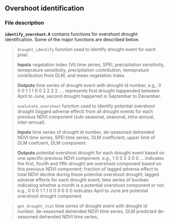## Overshoot identification
### File description
**``identify_overshoot.R``**  contains functions for overshoot drought identification. Some of the major functions are described below.

>``drought_identify`` function used to identify drought event for each pixel. 
>
>**Inputs** vegetation index (VI) time series, SPEI, precipitation sensitivity, temeprature sensitivity, precipitation contribution, temeprature contribution from DLM, and mean vegetation index.
>
>**Outputs** time series of drought event with drought id number, e.g., 0 0 0 1 1 1 0 0 2 2 2 2 .... represents first drought happended between April to June, second drought happened in September to December. 

> ``evalutate_overshoot`` function used to identify potential overshoot drought (lagged adverse effect) from all drought events for each previous NDVI component (sub-seasonal, seasonal, intra-annual, inter-annual).
>
>**Inputs** time series of drought id number, de-seasoned detrended NDVI time series, SPEI time series, DLM coefficient, upper limit of DLM coefcient, DLM component.  
>
>**Outputs** potential overshoot drought for each drought event based on one specific previous NDVI component. e.g., 1 0 0 2 3 0 0 ... indicates the first, fourth and fifth drought are overshoot component based on this previous NDVI component; fraction of lagged adverse effect to total NDVI decline during these potential overshoot drought; lagged adverse effects for each drought event; time series of boolean indicating whether a month is a potential overshoot component or not. e.g., 0 0 0 1 1 1 0 0 0 0 0 0 indicates April to June are potential overshoot drought component.   

>``get_drought_stat`` time series of drought event with drought id number, de-seasoned detrended NDVI time series, DLM predicted de-seasoned detrended NDVI time series, 
